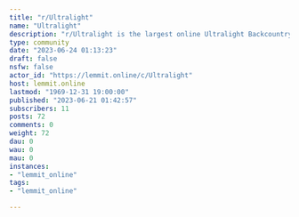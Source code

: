 ```yaml
---
title: "r/Ultralight" 
name: "Ultralight"
description: "r/Ultralight is the largest online Ultralight Backcountry Backpacking community! This sub is about overnight backcountry backpacking, with a focus..."
type: community
date: "2023-06-24 01:13:23"
draft: false
nsfw: false
actor_id: "https://lemmit.online/c/Ultralight"
host: lemmit.online
lastmod: "1969-12-31 19:00:00"
published: "2023-06-21 01:42:57"
subscribers: 11
posts: 72
comments: 0
weight: 72
dau: 0
wau: 0
mau: 0
instances:
- "lemmit_online"
tags: 
- "lemmit_online"

---
```

